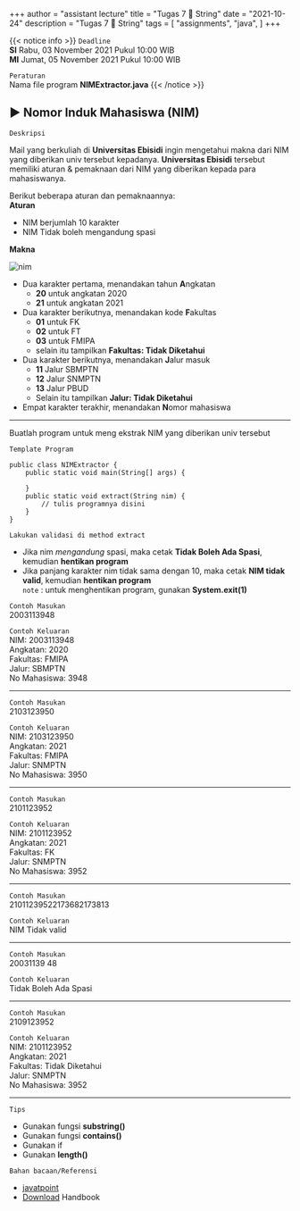 +++
author = "assistant lecture"
title = "Tugas 7 📖 String"
date = "2021-10-24"
description = "Tugas 7 📖 String"
tags = [
    "assignments",
    "java",
]
+++

{{< notice info >}}
`Deadline`\
**SI** Rabu, 03 November 2021 Pukul 10:00 WIB\
**MI** Jumat, 05 November 2021 Pukul 10:00 WIB

`Peraturan`\
Nama file program **NIMExtractor.java**
{{< /notice >}}
 
## ▶ Nomor Induk Mahasiswa (NIM)

`Deskripsi`

Mail yang berkuliah di **Universitas Ebisidi** ingin mengetahui makna dari NIM yang diberikan univ tersebut kepadanya. **Universitas Ebisidi** tersebut memiliki aturan & pemaknaan dari NIM yang diberikan kepada para mahasiswanya.

Berikut beberapa aturan dan pemaknaannya:\
**Aturan**
- NIM berjumlah 10 karakter
- NIM Tidak boleh mengandung spasi

**Makna**

![nim](/assets/nim.png "NIM" )
- Dua karakter pertama, menandakan tahun **A**ngkatan
	- **20** untuk angkatan 2020
	- **21** untuk angkatan 2021
- Dua karakter berikutnya, menandakan kode **F**akultas
	- **01** untuk FK 
	- **02** untuk FT
	- **03** untuk FMIPA
	- selain itu tampilkan **Fakultas: Tidak Diketahui**
- Dua karakter berikutnya, menandakan **J**alur masuk
	- **11** Jalur SBMPTN
	- **12** Jalur SNMPTN
	- **13** Jalur PBUD
	- Selain itu tampilkan **Jalur: Tidak Diketahui**
- Empat karakter terakhir, menandakan **N**omor mahasiswa

---

Buatlah program untuk meng ekstrak NIM yang diberikan univ tersebut
 
`Template Program`

	public class NIMExtractor {
		public static void main(String[] args) {

		}
		public static void extract(String nim) {
			// tulis programnya disini
		}
	}

`Lakukan validasi di method extract`
- Jika nim *mengandung* spasi, maka cetak **Tidak Boleh Ada Spasi**, kemudian **hentikan program**
- Jika panjang karakter nim tidak sama dengan 10, maka cetak **NIM tidak valid**, kemudian **hentikan program**\
`note` : untuk menghentikan program, gunakan **System.exit(1)**

`Contoh Masukan`\
	2003113948

`Contoh Keluaran`\
	NIM: 2003113948\
	Angkatan: 2020\
	Fakultas: FMIPA\
	Jalur: SBMPTN\
	No Mahasiswa: 3948

---

`Contoh Masukan`\
	2103123950

`Contoh Keluaran`\
	NIM: 2103123950\
	Angkatan: 2021\
	Fakultas: FMIPA\
	Jalur: SNMPTN\
	No Mahasiswa: 3950

---


`Contoh Masukan`\
	2101123952

`Contoh Keluaran`\
	NIM: 2101123952\
	Angkatan: 2021\
	Fakultas: FK\
	Jalur: SNMPTN\
	No Mahasiswa: 3952

---

`Contoh Masukan`\
21011239522173682173813

`Contoh Keluaran`\
NIM Tidak valid

---


`Contoh Masukan`\
20031139 48

`Contoh Keluaran`\
	Tidak Boleh Ada Spasi

---


`Contoh Masukan`\
	2109123952

`Contoh Keluaran`\
	NIM: 2101123952\
	Angkatan: 2021\
	Fakultas: Tidak Diketahui\
	Jalur: SNMPTN\
	No Mahasiswa: 3952

---

`Tips`
- Gunakan fungsi **substring()**
- Gunakan fungsi **contains()**
- Gunakan if
- Gunakan **length()**

`Bahan bacaan/Referensi`
- [javatpoint](https://www.javatpoint.com/java-string)
- [Download](/assets/String.pdf) Handbook
